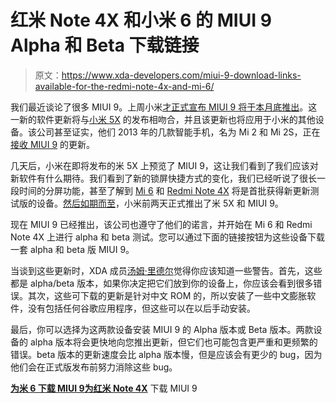 # 红米 Note 4X 和小米 6 的 MIUI 9 Alpha 和 Beta 下载链接

> 原文：<https://www.xda-developers.com/miui-9-download-links-available-for-the-redmi-note-4x-and-mi-6/>

我们最近谈论了很多 MIUI 9。上周小米[才正式宣布 MIUI 9 将于本月底推出](https://www.xda-developers.com/xiaomi-to-launch-miui-9-and-mi-5x-on-26th-july-in-china/)。这一新的软件更新将与[小米 5X](https://forum.xda-developers.com/mi-5x) 的发布相吻合，并且该更新也将应用于小米的其他设备。该公司甚至证实，他们 2013 年的几款智能手机，名为 Mi 2 和 Mi 2S，正在[接收 MIUI 9](https://www.xda-developers.com/xiaomi-confirms-the-mi-2-and-mi-2s-from-2013-will-receive-miui-9/) 的更新。

几天后，小米在即将发布的米 5X 上预览了 MIUI 9，这让我们看到了我们应该对新软件有什么期待。我们看到了新的锁屏快捷方式的变化，我们已经听说了很长一段时间的分屏功能，甚至了解到 [Mi 6](https://forum.xda-developers.com/mi-6) 和 [Redmi Note 4X](https://forum.xda-developers.com/redmi-note-4) 将是首批获得新更新测试版的设备。[然后如期而至](https://www.xda-developers.com/xiaomi-launches-miui-9-image-search-smart-assistant-smart-app-launcher-and-performance-enhancements/)，小米前两天正式推出了米 5X 和 MIUI 9。

现在 MIUI 9 已经推出，该公司也遵守了他们的诺言，并开始在 Mi 6 和 Redmi Note 4X 上进行 alpha 和 beta 测试。您可以通过下面的链接按钮为这些设备下载一套 alpha 和 beta 版 MIUI 9。

当谈到这些更新时，XDA 成员[汤姆·里德尔](https://forum.xda-developers.com/member.php?u=7967287)觉得你应该知道一些警告。首先，这些都是 alpha/beta 版本，如果你决定把它们放到你的设备上，你应该会看到很多错误。其次，这些可下载的更新是针对中文 ROM 的，所以安装了一些中文膨胀软件，没有包括任何谷歌应用程序，但这些可以在以后手动安装。

最后，你可以选择为这两款设备安装 MIUI 9 的 Alpha 版本或 Beta 版本。两款设备的 alpha 版本将会更快地向您推出更新，但它们也可能包含更严重和更频繁的错误。beta 版本的更新速度会比 alpha 版本慢，但是应该会有更少的 bug，因为他们会在正式版发布前努力消除这些 bug。

[**为米 6 下载 MIUI 9**](https://forum.xda-developers.com/mi-6/how-to/miui-9-xiaomi-mi6sagit-download-links-t3647713)[**为红米 Note 4X**](https://forum.xda-developers.com/redmi-note-4/xiaomi-redmi-note-4-snapdragon-roms-kernels-recoveries--other-development/miui-9-redmi-note-4x-sd-mido-download-t3647718) 下载 MIUI 9